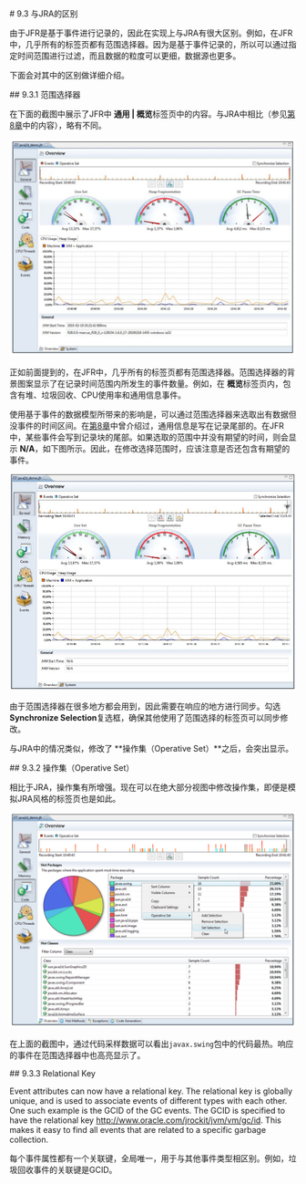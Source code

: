 <a name="9.3" />
# 9.3 与JRA的区别

由于JFR是基于事件进行记录的，因此在实现上与JRA有很大区别。例如，在JFR中，几乎所有的标签页都有范围选择器。因为是基于事件记录的，所以可以通过指定时间范围进行过滤，而且数据的粒度可以更细，数据源也更多。

下面会对其中的区别做详细介绍。

<a name="9.3.1" />
## 9.3.1 范围选择器

在下面的截图中展示了JFR中 **通用 | 概览**标签页中的内容。与JRA中相比（参见[第8章][2]中的内容），略有不同。

![Figure 9-13][1]

正如前面提到的，在JFR中，几乎所有的标签页都有范围选择器。范围选择器的背景图案显示了在记录时间范围内所发生的事件数量。例如，在 **概览**标签页内，包含有堆、垃圾回收、CPU使用率和通用信息事件。

使用基于事件的数据模型所带来的影响是，可以通过范围选择器来选取出有数据但没事件的时间区间。在[第8章][2]中曾介绍过，通用信息是写在记录尾部的。在JFR中，某些事件会写到记录块的尾部。如果选取的范围中并没有期望的时间，则会显示 **N/A**，如下图所示。因此，在修改选择范围时，应该注意是否还包含有期望的事件。

![Figure 9-14][3]

由于范围选择器在很多地方都会用到，因此需要在响应的地方进行同步。勾选 **Synchronize Selection**复选框，确保其他使用了范围选择的标签页可以同步修改。

与JRA中的情况类似，修改了 **操作集（Operative Set）**之后，会突出显示。

<a name="9.3.2" />
## 9.3.2 操作集（Operative Set）

相比于JRA，操作集有所增强。现在可以在绝大部分视图中修改操作集，即便是模拟JRA风格的标签页也是如此。

![Figure 9-15][4]

在上面的截图中，通过代码采样数据可以看出`javax.swing`包中的代码最热。响应的事件在范围选择器中也高亮显示了。

<a name="9.3.3" />
## 9.3.3 Relational Key

Event attributes can now have a relational key. The relational key is globally unique,
and is used to associate events of different types with each other. One such example
is the GCID of the GC events. The GCID is specified to have the relational key
http://www.oracle.com/jrockit/jvm/vm/gc/id. This makes it easy to find all
events that are related to a specific garbage collection.

每个事件属性都有一个关联键，全局唯一，用于与其他事件类型相区别。例如，垃圾回收事件的关联键是GCID。











[1]:    ../images/9-13.jpg
[2]:    ../chap8/8.md
[3]:    ../images/9-14.jpg
[4]:    ../images/9-15.jpg